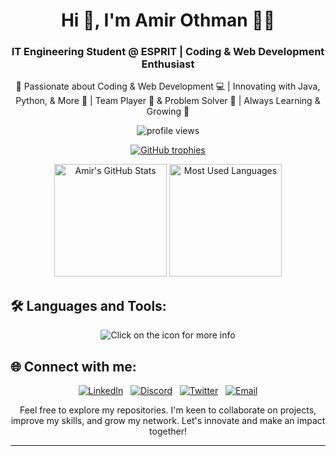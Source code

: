 <h1 align="center">Hi 👋, I'm Amir Othman 👨‍💻</h1>

<h3 align="center">IT Engineering Student @ ESPRIT | Coding & Web Development Enthusiast</h3>

<p align="center">🌟 Passionate about Coding & Web Development 💻 | Innovating with Java, Python, & More 🚀 | Team Player 🤝 & Problem Solver 🧩 | Always Learning & Growing 🌱</p>

<p align="center">
  <img src="https://komarev.com/ghpvc/?username=amir-othman&color=brightgreen" alt="profile views">
</p>

<p align="center">
  <a href="https://github.com/ryo-ma/github-profile-trophy">
    <img src="https://github-profile-trophy.vercel.app/?username=amir-othman" alt="GitHub trophies">
  </a>
</p>

<div align="center">
  <img height="180em" src="https://github-readme-stats.vercel.app/api?username=amir-othman&show_icons=true" alt="Amir's GitHub Stats">
  <img height="180em" src="https://github-readme-stats.vercel.app/api/top-langs/?username=amir-othman&layout=compact" alt="Most Used Languages">
</div>

## 🛠️ Languages and Tools:

<p align="center">
  <img src="https://skillicons.dev/icons?i=c,java,js,html,css,php,python,mysql,git,linux,docker,nodejs,react,flutter" title="Click on the icon for more info" />
</p>

## 🌐 Connect with me:

<p align="center">
  <a href="https://linkedin.com/in/amirothman" title="Click here for my LinkedIn"><img src="https://skillicons.dev/icons?i=linkedin" alt="LinkedIn"></a> &nbsp; 
  <a href="https://discord.com/amyyr_othman" title="Click here for my Discord"><img src="https://skillicons.dev/icons?i=discord" alt="Discord"></a> &nbsp; 
  <a href="https://twitter.com/amyr_gov" title="Click here for my Twitter"><img src="https://skillicons.dev/icons?i=twitter" alt="Twitter"></a> &nbsp; 
  <a href="mailto:amir.othman@esprit.tn" title="Click here to email me"><img src="https://skillicons.dev/icons?i=gmail" alt="Email"></a>
</p>

<p align="center">Feel free to explore my repositories. I'm keen to collaborate on projects, improve my skills, and grow my network. Let's innovate and make an impact together!</p>

---
